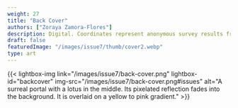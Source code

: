 ```yaml
---
weight: 27
title: "Back Cover"
authors: ["Zoraya Zamora-Flores"]
description: Digital. Coordinates represent anonymous survey results from the 'You are here' travel diary.
draft: false
featuredImage: "/images/issue7/thumb/cover2.webp"
type: art
---
```


{{< lightbox-img link="/images/issue7/back-cover.png" lightbox-id="backcover" img-src="/images/issue7/back-cover.png#issues" alt="A surreal portal with a lotus in the middle. Its pixelated reflection fades into the background. It is overlaid on a yellow to pink gradient." >}}
